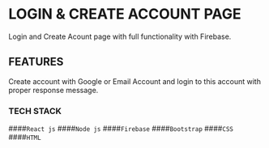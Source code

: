 # LOGIN & CREATE ACCOUNT PAGE
Login and Create Acount page with full functionality with Firebase.
## FEATURES
Create account with Google or Email Account and login to this account with proper response message.
### TECH STACK
####`React js`
####`Node js`
####`Firebase`
####`Bootstrap`
####`CSS`
####`HTML`
